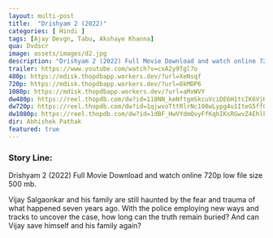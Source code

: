 ```yaml
---
layout: multi-post
title:  "Drishyam 2 (2022)"
categories: [ Hindi ]
tags: [Ajay Devgn, Tabu, Akshaye Khanna]
qua: Dvdscr
image: assets/images/d2.jpg
description: "Drishyam 2 (2022) Full Movie Download and watch online 720p low file size 500 mb."
trailer: https://www.youtube.com/watch?v=cxA2y9Tgl7o
480p: https://mdisk.thopdbapp.workers.dev/?url=XeNsqf
720p: https://mdisk.thopdbapp.workers.dev/?url=8kMDP6
1080p: https://mdisk.thopdbapp.workers.dev/?url=aMxWVY
dw480p: https://reel.thopdb.com/dw?id=118NN_keNftgmSkcuVciDE6H1tcIK6VjK
dw720p: https://reel.thopdb.com/dw?id=1qjwvoTttRlrNc108wLypg4u1IteG5ff0
dw1080p: https://reel.thopdb.com/dw?id=1dBF_HwVYdmQvyFfKqhIKsRGwvZ4Ehlku
dir: Abhishek Pathak
featured: true
---
```


### Story Line:
Drishyam 2  (2022) Full Movie Download and watch online 720p low file size 500 mb.

Vijay Salgaonkar and his family are still haunted by the fear and trauma of what happened seven years ago. With the police employing new ways and tracks to uncover the case, how long can the truth remain buried? And can Vijay save himself and his family again?